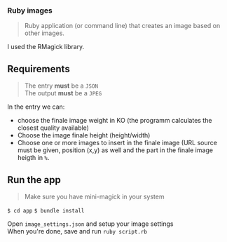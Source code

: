 ### Ruby images
> Ruby application (or command line) that creates an image based on other images.  

I used the RMagick library.  

## Requirements

> The entry **must** be a `JSON`  
> The output **must** be a `JPEG`

In the entry we can:  
- choose the finale image weight in KO (the programm calculates the closest quality available)
- Choose the image finale height (height/width)
- Choose one or more images to insert in the finale image (URL source must be given, position (x,y) as well and the part in the finale image heigth in `%`.

## Run the app  
> Make sure you have mini-magick in your system  

`$ cd app`
`$ bundle install`

Open `image_settings.json` and setup your image settings  
When you're done, save and run `ruby script.rb`
